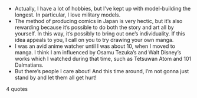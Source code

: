  - Actually, I have a lot of hobbies, but I’ve kept up with model-building the longest. In particular, I love military models.
 - The method of producing comics in Japan is very hectic, but it’s also rewarding because it’s possible to do both the story and art all by yourself. In this way, it’s possibly to bring out one’s individuality. If this idea appeals to you, I call on you to try drawing your own manga.
 - I was an avid anime watcher until I was about 10, when I moved to manga. I think I am influenced by Osamu Tezuka’s and Walt Disney’s works which I watched during that time, such as Tetsuwan Atom and 101 Dalmatians.
 - But there’s people I care about! And this time around, I’m not gonna just stand by and let them all get hurt!

4 quotes